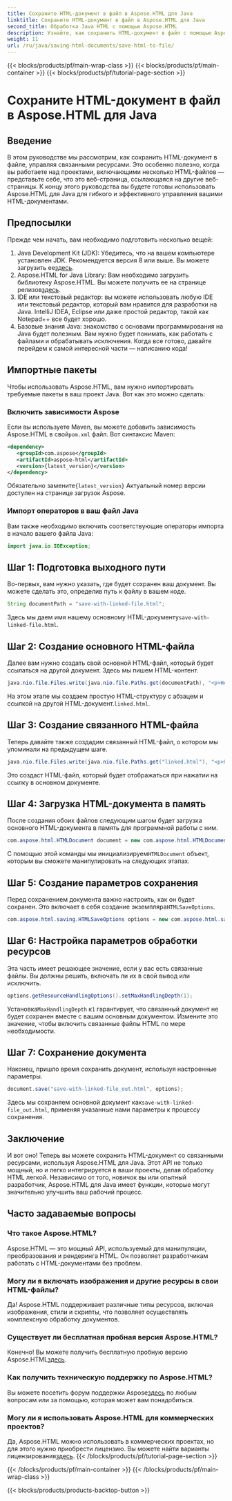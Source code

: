 ```yaml
---
title: Сохраните HTML-документ в файл в Aspose.HTML для Java
linktitle: Сохраните HTML-документ в файл в Aspose.HTML для Java
second_title: Обработка Java HTML с помощью Aspose.HTML
description: Узнайте, как сохранить HTML-документ в файл с помощью Aspose.HTML для Java, который идеально подходит для удобной обработки нескольких связанных ресурсов.
weight: 11
url: /ru/java/saving-html-documents/save-html-to-file/
---
```


{{< blocks/products/pf/main-wrap-class >}}
{{< blocks/products/pf/main-container >}}
{{< blocks/products/pf/tutorial-page-section >}}

# Сохраните HTML-документ в файл в Aspose.HTML для Java

## Введение
В этом руководстве мы рассмотрим, как сохранить HTML-документ в файле, управляя связанными ресурсами. Это особенно полезно, когда вы работаете над проектами, включающими несколько HTML-файлов — представьте себе, что это веб-страница, ссылающаяся на другие веб-страницы. К концу этого руководства вы будете готовы использовать Aspose.HTML для Java для гибкого и эффективного управления вашими HTML-документами.
## Предпосылки
Прежде чем начать, вам необходимо подготовить несколько вещей:
1.  Java Development Kit (JDK): Убедитесь, что на вашем компьютере установлен JDK. Рекомендуется версия 8 или выше. Вы можете загрузить ее[здесь](https://www.oracle.com/java/technologies/javase-jdk11-downloads.html).
2.  Aspose.HTML for Java Library: Вам необходимо загрузить библиотеку Aspose.HTML. Вы можете получить ее на странице релизов[здесь](https://releases.aspose.com/html/java/).
3. IDE или текстовый редактор: вы можете использовать любую IDE или текстовый редактор, который вам нравится для разработки на Java. IntelliJ IDEA, Eclipse или даже простой редактор, такой как Notepad++ все будет хорошо.
4. Базовые знания Java: знакомство с основами программирования на Java будет полезным. Вам нужно будет понимать, как работать с файлами и обрабатывать исключения.
Когда все готово, давайте перейдем к самой интересной части — написанию кода!
## Импортные пакеты
Чтобы использовать Aspose.HTML, вам нужно импортировать требуемые пакеты в ваш проект Java. Вот как это можно сделать:
### Включить зависимости Aspose
 Если вы используете Maven, вы можете добавить зависимость Aspose.HTML в свой`pom.xml` файл. Вот синтаксис Maven:
```xml
<dependency>
   <groupId>com.aspose</groupId>
   <artifactId>aspose-html</artifactId>
   <version>{latest_version}</version>
</dependency>
```
 Обязательно замените`{latest_version}` Актуальный номер версии доступен на странице загрузок Aspose.
### Импорт операторов в ваш файл Java
Вам также необходимо включить соответствующие операторы импорта в начало вашего файла Java:
```java
import java.io.IOException;
```

## Шаг 1: Подготовка выходного пути
Во-первых, вам нужно указать, где будет сохранен ваш документ. Вы можете сделать это, определив путь к файлу в вашем коде.
```java
String documentPath = "save-with-linked-file.html";
```
 Здесь мы даем имя нашему основному HTML-документу`save-with-linked-file.html`.
## Шаг 2: Создание основного HTML-файла
Далее вам нужно создать свой основной HTML-файл, который будет ссылаться на другой документ. Здесь мы пишем HTML-контент.
```java
java.nio.file.Files.write(java.nio.file.Paths.get(documentPath), "<p>Hello World!</p><a href='linked.html'>linked file</a>".getBytes());
```
 На этом этапе мы создаем простую HTML-структуру с абзацем и ссылкой на другой HTML-документ.`linked.html`.
## Шаг 3: Создание связанного HTML-файла
Теперь давайте также создадим связанный HTML-файл, о котором мы упоминали на предыдущем шаге.
```java
java.nio.file.Files.write(java.nio.file.Paths.get("linked.html"), "<p>Hello linked file!</p>".getBytes());
```
Это создаст HTML-файл, который будет отображаться при нажатии на ссылку в основном документе.
## Шаг 4: Загрузка HTML-документа в память
После создания обоих файлов следующим шагом будет загрузка основного HTML-документа в память для программной работы с ним.
```java
com.aspose.html.HTMLDocument document = new com.aspose.html.HTMLDocument(documentPath);
```
 С помощью этой команды мы инициализируем`HTMLDocument` объект, которым вы сможете манипулировать на следующих этапах.
## Шаг 5: Создание параметров сохранения
Перед сохранением документа важно настроить, как он будет сохранен. Это включает в себя создание экземпляра`HTMLSaveOptions`.
```java
com.aspose.html.saving.HTMLSaveOptions options = new com.aspose.html.saving.HTMLSaveOptions();
```
## Шаг 6: Настройка параметров обработки ресурсов
Эта часть имеет решающее значение, если у вас есть связанные файлы. Вы должны решить, включать ли их в свой вывод или исключить. 
```java
options.getResourceHandlingOptions().setMaxHandlingDepth(1);
```
 Установка`MaxHandlingDepth` к`1` гарантирует, что связанный документ не будет сохранен вместе с вашим основным документом. Измените это значение, чтобы включить связанные файлы HTML по мере необходимости.
## Шаг 7: Сохранение документа
Наконец, пришло время сохранить документ, используя настроенные параметры.
```java
document.save("save-with-linked-file_out.html", options);
```
 Здесь мы сохраняем основной документ как`save-with-linked-file_out.html`, применяя указанные нами параметры к процессу сохранения.
## Заключение
И вот оно! Теперь вы можете сохранить HTML-документ со связанными ресурсами, используя Aspose.HTML для Java. Этот API не только мощный, но и легко интегрируется в ваши проекты, делая обработку HTML легкой. Независимо от того, новичок вы или опытный разработчик, Aspose.HTML для Java имеет функции, которые могут значительно улучшить ваш рабочий процесс.
## Часто задаваемые вопросы
### Что такое Aspose.HTML?  
Aspose.HTML — это мощный API, используемый для манипуляции, преобразования и рендеринга HTML. Он позволяет разработчикам работать с HTML-документами без проблем.
### Могу ли я включать изображения и другие ресурсы в свои HTML-файлы?  
Да! Aspose.HTML поддерживает различные типы ресурсов, включая изображения, стили и скрипты, что позволяет осуществлять комплексную обработку документов.
### Существует ли бесплатная пробная версия Aspose.HTML?  
 Конечно! Вы можете получить бесплатную пробную версию Aspose.HTML[здесь](https://releases.aspose.com/).
### Как получить техническую поддержку по Aspose.HTML?  
 Вы можете посетить форум поддержки Aspose[здесь](https://forum.aspose.com/c/html/29) по любым вопросам или за помощью, которая может вам понадобиться.
### Могу ли я использовать Aspose.HTML для коммерческих проектов?  
Да, Aspose.HTML можно использовать в коммерческих проектах, но для этого нужно приобрести лицензию. Вы можете найти варианты лицензирования[здесь](https://purchase.aspose.com/buy).
{{< /blocks/products/pf/tutorial-page-section >}}

{{< /blocks/products/pf/main-container >}}
{{< /blocks/products/pf/main-wrap-class >}}

{{< blocks/products/products-backtop-button >}}
